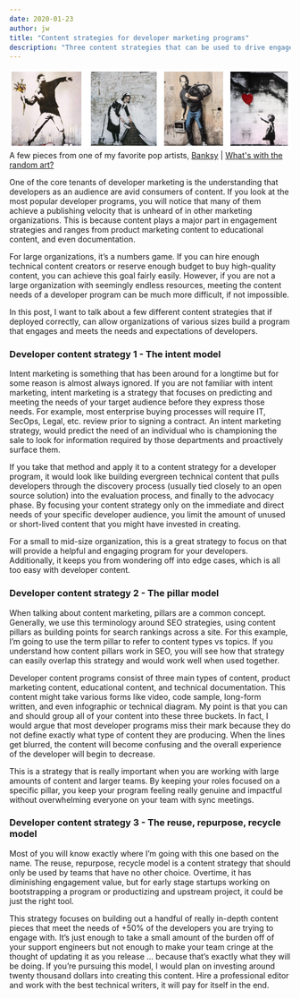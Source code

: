 ```yaml
---
date: 2020-01-23
author: jw
title: "Content strategies for developer marketing programs"
description: "Three content strategies that can be used to drive engagement with developer programs."
---
```

![Emerald](img/banksy-site-art.png "Art by Banksy")
<span class="heroart">A few pieces from one of my favorite pop artists, <a href="https://www.banksy.co.uk/">Banksy</a> | <a href="../about#whats-with-the-random-art">What's with the random art?</a></span>

One of the core tenants of developer marketing is the understanding that developers as an audience are avid consumers of content. If you look at the most popular developer programs, you will notice that many of them achieve a publishing velocity that is unheard of in other marketing organizations. This is because content plays a major part in engagement strategies and ranges from product marketing content to educational content, and even documentation. 

For large organizations, it’s a numbers game. If you can hire enough technical content creators or reserve enough budget to buy high-quality content, you can achieve this goal fairly easily. However, if you are not a large organization with seemingly endless resources, meeting the content needs of a developer program can be much more difficult, if not impossible. 

In this post, I want to talk about a few different content strategies that if deployed correctly, can allow organizations of various sizes build a program that engages and meets the needs and expectations of developers. 

<h3>Developer content strategy 1 - The intent model</h3>
Intent marketing is something that has been around for a longtime but for some reason is almost always ignored. If you are not familiar with intent marketing, intent marketing is a strategy that focuses on predicting and meeting the needs of your target audience before they express those needs. For example, most enterprise buying processes will require IT, SecOps, Legal, etc. review prior to signing a contract. An intent marketing strategy, would predict the need of an individual who is championing the sale to look for information required by those departments and proactively surface them. 

If you take that method and apply it to a content strategy for a developer program, it would look like building evergreen technical content that pulls developers through the discovery process (usually tied closely to an open source solution) into the evaluation process, and finally to the advocacy phase. By focusing your content strategy only on the immediate and direct needs of your specific developer audience, you limit the amount of unused or short-lived content that you might have invested in creating. 

For a small to mid-size organization, this is a great strategy to focus on that will provide a helpful and engaging program for your developers. Additionally, it keeps you from wondering off into edge cases, which is all too easy with developer content. 

<h3>Developer content strategy 2 - The pillar model</h3>
When talking about content marketing, pillars are a common concept. Generally, we use this terminology around SEO strategies, using content pillars as building points for search rankings across a site. For this example, I’m going to use the term pillar to refer to content types vs topics. If you understand how content pillars work in SEO, you will see how that strategy can easily overlap this strategy and would work well when used together.

Developer content programs consist of three main types of content, product marketing content, educational content, and technical documentation. This content might take various forms like video, code sample, long-form written, and even infographic or technical diagram. My point is that you can and should group all of your content into these three buckets. In fact, I would argue that most developer programs miss their mark because they do not define exactly what type of content they are producing. When the lines get blurred, the content will become confusing and the overall experience of the developer will begin to decrease. 

This is a strategy that is really important when you are working with large amounts of content and larger teams. By keeping your roles focused on a specific pillar, you keep your program feeling really genuine and impactful without overwhelming everyone on your team with sync meetings. 

<h3>Developer content strategy 3 - The reuse, repurpose, recycle model</h3>
Most of you will know exactly where I’m going with this one based on the name. The reuse, repurpose, recycle model is a content strategy that should only be used by teams that have no other choice. Overtime, it has diminishing engagement value, but for early stage startups working on bootstrapping a program or productizing and upstream project, it could be just the right tool.

This strategy focuses on building out a handful of really in-depth content pieces that meet the needs of +50% of the developers you are trying to engage with. It’s just enough to take a small amount of the burden off of your support engineers but not enough to make your team cringe at the thought of updating it as you release ... because that’s exactly what they will be doing. If you’re pursuing this model, I would plan on investing around twenty thousand dollars into creating this content. Hire a professional editor and work with the best technical writers, it will pay for itself in the end. 








